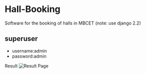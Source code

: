 # Hall-Booking
Software for the booking of halls in MBCET
(note: use django 2.2)
## superuser
  - username:admin
  - password:admin



Result 
![Result Page](https://github.com/Kavya-Suresh/Hall-Booking/blob/master/SS/result.png)
